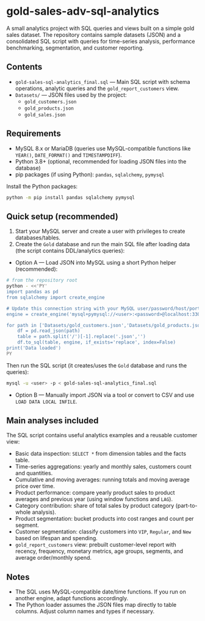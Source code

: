 # gold-sales-adv-sql-analytics

A small analytics project with SQL queries and views built on a simple gold sales dataset. The repository contains sample datasets (JSON) and a consolidated SQL script with queries for time-series analysis, performance benchmarking, segmentation, and customer reporting.

## Contents

- `gold-sales-sql-analytics_final.sql` — Main SQL script with schema operations, analytic queries and the `gold_report_customers` view.
- `Datasets/` — JSON files used by the project:
  - `gold_customers.json`
  - `gold_products.json`
  - `gold_sales.json`

## Requirements

- MySQL 8.x or MariaDB (queries use MySQL-compatible functions like `YEAR()`, `DATE_FORMAT()` and `TIMESTAMPDIFF`).
- Python 3.8+ (optional, recommended for loading JSON files into the database)
- pip packages (if using Python): `pandas`, `sqlalchemy`, `pymysql`

Install the Python packages:

```bash
python -m pip install pandas sqlalchemy pymysql
```

## Quick setup (recommended)

1. Start your MySQL server and create a user with privileges to create databases/tables.
2. Create the `Gold` database and run the main SQL file after loading data (the script contains DDL/analytics queries):

- Option A — Load JSON into MySQL using a short Python helper (recommended):

```bash
# from the repository root
python - <<'PY'
import pandas as pd
from sqlalchemy import create_engine

# Update this connection string with your MySQL user/password/host/port
engine = create_engine('mysql+pymysql://<user>:<password>@localhost:3306/Gold')

for path in ['Datasets/gold_customers.json','Datasets/gold_products.json','Datasets/gold_sales.json']:
    df = pd.read_json(path)
    table = path.split('/')[-1].replace('.json','')
    df.to_sql(table, engine, if_exists='replace', index=False)
print('Data loaded')
PY
```

Then run the SQL script (it creates/uses the `Gold` database and runs the queries):

```bash
mysql -u <user> -p < gold-sales-sql-analytics_final.sql
```

- Option B — Manually import JSON via a tool or convert to CSV and use `LOAD DATA LOCAL INFILE`.

## Main analyses included

The SQL script contains useful analytics examples and a reusable customer view:

- Basic data inspection: `SELECT *` from dimension tables and the facts table.
- Time-series aggregations: yearly and monthly sales, customers count and quantities.
- Cumulative and moving averages: running totals and moving average price over time.
- Product performance: compare yearly product sales to product averages and previous year (using window functions and `LAG`).
- Category contribution: share of total sales by product category (part-to-whole analysis).
- Product segmentation: bucket products into cost ranges and count per segment.
- Customer segmentation: classify customers into `VIP`, `Regular`, and `New` based on lifespan and spending.
- `gold_report_customers` view: prebuilt customer-level report with recency, frequency, monetary metrics, age groups, segments, and average order/monthly spend.

## Notes

- The SQL uses MySQL-compatible date/time functions. If you run on another engine, adapt functions accordingly.
- The Python loader assumes the JSON files map directly to table columns. Adjust column names and types if necessary.
